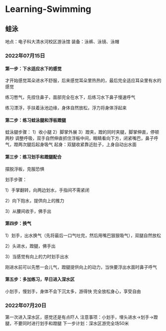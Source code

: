 # Learning-Swimming
## 蛙泳
地点：电子科大清水河校区游泳馆
装备：泳裤、泳镜、泳帽
### 2022年07月15日

#### 第一步：下水适应水下的感觉
才开始感觉耳朵进水不舒服，后来感觉耳朵里热热的，最后完全适应耳朵里有水的感觉

练习憋气，先捏住鼻子，面部完全在水下，后练习水下鼻子慢速呼气

练习漂浮，手扶着泳池边缘，身体自然放松，浮力将身体浮起来

#### 第二步：练习蛙泳腿和浮板蹬腿
蛙泳腿步骤：
1）收小腿
2）脚掌外展
3）蹬夹，蹬的同时夹腿，脚掌伸直，停顿两秒
调整呼吸，双手自然伸直抓住浮板中间，眼睛看向下方，闭紧嘴巴，鼻子呼气，蹬两次腿后起身吸气
起身：双腿收紧靠近肚子，上身自动出水面

#### 第三步：练习划手和蹬腿配合
摆脱浮板，克服恐惧

划手步骤：

1）手掌翻转，向两边划水，手指间不需紧闭

2）向下抱水，提供向上的推力

3）从腰间收手，佛手出

#### 第四步：换气
1）划手，出水换气（先将最后一口气吐完，然后用嘴巴狠狠吸气），双腿自然放松

2）头进水，蹬腿，佛手出

3）当感觉有向上的力时划手出水

 刚进水前可以先憋一会儿气，蹬腿提供向上的动力，当快要浮出水面时鼻子呼气 

#### 第五步：多加练习，早日进入深水区
小划手，慢划手，身体不会下沉太多，游得快
完全放松身心，享受自由

### 2022年07月20日
第一次进入深水区，感觉还是有点吓人
注意事项：小划手，埋头进水->划手->蹬腿，不要同时进行划手和蹬腿
下一步计划：深水区游完全场50米

